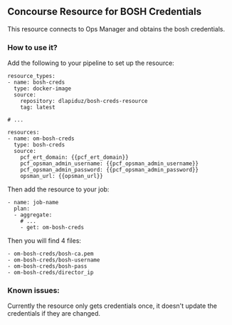 ## Concourse Resource for BOSH Credentials

This resource connects to Ops Manager and obtains the bosh credentials.

### How to use it?

Add the following to your pipeline to set up the resource:

```
resource_types:
- name: bosh-creds
  type: docker-image
  source:
    repository: dlapiduz/bosh-creds-resource
    tag: latest

# ...

resources:
- name: om-bosh-creds
  type: bosh-creds
  source:
    pcf_ert_domain: {{pcf_ert_domain}}
    pcf_opsman_admin_username: {{pcf_opsman_admin_username}}
    pcf_opsman_admin_password: {{pcf_opsman_admin_password}}
    opsman_url: {{opsman_url}}
```

Then add the resource to your job:

```
- name: job-name
  plan:
  - aggregate:
    # ...
    - get: om-bosh-creds
```

Then you will find 4 files:
```
- om-bosh-creds/bosh-ca.pem
- om-bosh-creds/bosh-username
- om-bosh-creds/bosh-pass
- om-bosh-creds/director_ip
```

### Known issues:

Currently the resource only gets credentials once, it doesn't update the credentials if they are changed.

